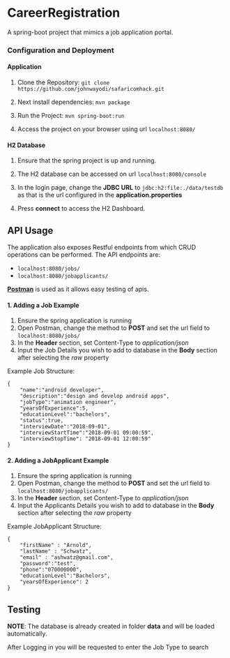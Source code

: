 # CareerRegistration
A spring-boot project that mimics a job application portal.

### Configuration and Deployment

#### Application
1. Clone the Repository:
`git clone https://github.com/johnwayodi/safaricomhack.git`  

2. Next install dependencies:
`mvn package`

3. Run the Project:
`mvn spring-boot:run`

4. Access the project on your browser using url `localhost:8080/`

#### H2 Database
1. Ensure that the spring project is up and running.

2. The H2 database can be accessed on url `localhost:8080/console`

3. In the login page, change the **JDBC URL** to `jdbc:h2:file:./data/testdb` as that is the url configured in the **application.properties**

4. Press **connect** to access the H2 Dashboard.

## API Usage
The application also exposes Restful endpoints from which CRUD operations can be performed. The API endpoints are:
* `localhost:8080/jobs/`
* `localhost:8080/jobapplicants/`

**[Postman](https://www.getpostman.com/)** is used as it allows easy testing of apis. 
#### 1. Adding a Job Example
1. Ensure the spring application is running
2. Open Postman, change the method to **POST** and set the url field to `localhost:8080/jobs/`
3. In the **Header** section, set Content-Type to *application/json*
4. Input the Job Details you wish to add to database in the **Body** section after selecting the *raw* property

Example Job Structure:
    
    {
    	"name":"android developer",
    	"description":"design and develop android apps",
    	"jobType":"animation engineer",
    	"yearsOfExperience":5,
    	"educationLevel":"bachelors",
    	"status":true,
    	"interviewDate":"2018-09-01",
    	"interviewStartTime":"2018-09-01 09:00:59",
    	"interviewStopTime": "2018-09-01 12:00:59"
    }

#### 2. Adding a JobApplicant Example
1. Ensure the spring application is running
2. Open Postman, change the method to **POST** and set the url field to `localhost:8080/jobapplicants/`
3. In the **Header** section, set Content-Type to *application/json*
4. Input the Applicants Details you wish to add to database in the **Body** section after selecting the *raw* property

Example JobApplicant Structure:
    
    {
    	"firstName" : "Arnold",
    	"lastName" : "Schwatz",
    	"email" : "ashwatz@gmail.com",
    	"password":"test",
    	"phone":"070000000",
    	"educationLevel":"Bachelors",
    	"yearsOfExperience": 2
    }
    
## Testing
**NOTE**: The database is already created in folder **data** and will be loaded automatically.

After Logging in you will be requested to enter the Job Type to search


